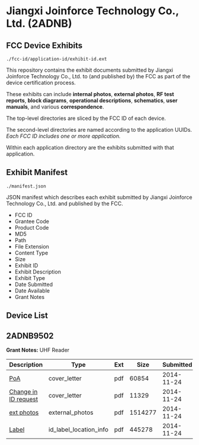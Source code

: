 # Jiangxi Joinforce Technology Co., Ltd. (2ADNB)
## FCC Device Exhibits

```
./fcc-id/application-id/exhibit-id.ext
```

This repository contains the exhibit documents submitted by Jiangxi Joinforce Technology Co., Ltd. to (and published by) the FCC as part of the device certification process.

These exhibits can include **internal photos**, **external photos**, **RF test reports**, **block diagrams**, **operational descriptions**, **schematics**, **user manuals**, and various **correspondence**.

The top-level directories are sliced by the FCC ID of each device.

The second-level directories are named according to the application UUIDs. *Each FCC ID includes one or more application.*

Within each application directory are the exhibits submitted with that application. 

## Exhibit Manifest

```
./manifest.json
```

JSON manifest which describes each exhibit submitted by Jiangxi Joinforce Technology Co., Ltd. and published by the FCC.

- FCC ID
- Grantee Code
- Product Code
- MD5
- Path
- File Extension
- Content Type
- Size
- Exhibit ID
- Exhibit Description
- Exhibit Type
- Date Submitted
- Date Available
- Grant Notes

## Device List
## 2ADNB9502
**Grant Notes:** UHF Reader

| Description | Type | Ext | Size | Submitted | Available |
| ----------- | ---- | --- | ---- | --------- | --------- |
| [PoA](2ADNB9502/d6dfaaf4529113227eef04691bf4bbcf/2452311.pdf) | cover_letter | pdf | 60854 | 2014-11-24 | 2014-11-24 |
| [Change in ID request](2ADNB9502/d6dfaaf4529113227eef04691bf4bbcf/2452314.pdf) | cover_letter | pdf | 11329 | 2014-11-24 | 2014-11-24 |
| [ext photos](2ADNB9502/d6dfaaf4529113227eef04691bf4bbcf/2356134.pdf) | external_photos | pdf | 1514277 | 2014-11-24 | 2014-11-24 |
| [Label](2ADNB9502/d6dfaaf4529113227eef04691bf4bbcf/2452313.pdf) | id_label_location_info | pdf | 445278 | 2014-11-24 | 2014-11-24 |

